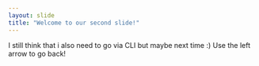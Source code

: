 ```yaml
---
layout: slide
title: "Welcome to our second slide!"
---
```

I still think that i also need to go via CLI but maybe next time :)
Use the left arrow to go back!
